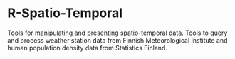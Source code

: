 R-Spatio-Temporal
=================

Tools for manipulating and presenting spatio-temporal data. Tools to query and process weather station data from Finnish Meteorological Institute and human population density data from Statistics Finland.
